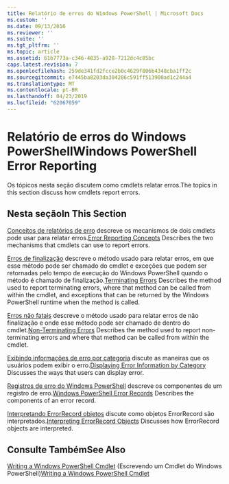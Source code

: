 ```yaml
---
title: Relatório de erros do Windows PowerShell | Microsoft Docs
ms.custom: ''
ms.date: 09/13/2016
ms.reviewer: ''
ms.suite: ''
ms.tgt_pltfrm: ''
ms.topic: article
ms.assetid: 61b7773a-c346-4835-a928-7212dc4c85bc
caps.latest.revision: 7
ms.openlocfilehash: 259de341fd2fcce2b0c4629f806b4348cba1ff2c
ms.sourcegitcommit: e7445ba8203da304286c591ff513900ad1c244a4
ms.translationtype: MT
ms.contentlocale: pt-BR
ms.lasthandoff: 04/23/2019
ms.locfileid: "62067059"
---
```

# <a name="windows-powershell-error-reporting"></a><span data-ttu-id="ec7ca-102">Relatório de erros do Windows PowerShell</span><span class="sxs-lookup"><span data-stu-id="ec7ca-102">Windows PowerShell Error Reporting</span></span>

<span data-ttu-id="ec7ca-103">Os tópicos nesta seção discutem como cmdlets relatar erros.</span><span class="sxs-lookup"><span data-stu-id="ec7ca-103">The topics in this section discuss how cmdlets report errors.</span></span>

## <a name="in-this-section"></a><span data-ttu-id="ec7ca-104">Nesta seção</span><span class="sxs-lookup"><span data-stu-id="ec7ca-104">In This Section</span></span>

<span data-ttu-id="ec7ca-105">[Conceitos de relatórios de erro](./error-reporting-concepts.md) descreve os mecanismos de dois cmdlets pode usar para relatar erros.</span><span class="sxs-lookup"><span data-stu-id="ec7ca-105">[Error Reporting Concepts](./error-reporting-concepts.md) Describes the two mechanisms that cmdlets can use to report errors.</span></span>

<span data-ttu-id="ec7ca-106">[Erros de finalização](./terminating-errors.md) descreve o método usado para relatar erros, em que esse método pode ser chamado do cmdlet e exceções que podem ser retornadas pelo tempo de execução do Windows PowerShell quando o método é chamado de finalização.</span><span class="sxs-lookup"><span data-stu-id="ec7ca-106">[Terminating Errors](./terminating-errors.md) Describes the method used to report terminating errors, where that method can be called from within the cmdlet, and exceptions that can be returned by the Windows PowerShell runtime when the method is called.</span></span>

<span data-ttu-id="ec7ca-107">[Erros não fatais](./non-terminating-errors.md) descreve o método usado para relatar erros de não finalização e onde esse método pode ser chamado de dentro do cmdlet.</span><span class="sxs-lookup"><span data-stu-id="ec7ca-107">[Non-Terminating Errors](./non-terminating-errors.md) Describes the method used to report non-terminating errors and where that method can be called from within the cmdlet.</span></span>

<span data-ttu-id="ec7ca-108">[Exibindo informações de erro por categoria](./displaying-error-information.md) discute as maneiras que os usuários podem exibir o erro.</span><span class="sxs-lookup"><span data-stu-id="ec7ca-108">[Displaying Error Information by Category](./displaying-error-information.md) Discusses the ways that users can display error.</span></span>

<span data-ttu-id="ec7ca-109">[Registros de erro do Windows PowerShell](./windows-powershell-error-records.md) descreve os componentes de um registro de erro.</span><span class="sxs-lookup"><span data-stu-id="ec7ca-109">[Windows PowerShell Error Records](./windows-powershell-error-records.md) Describes the components of an error record.</span></span>

<span data-ttu-id="ec7ca-110">[Interpretando ErrorRecord objetos](./interpreting-errorrecord-objects.md) discute como objetos ErrorRecord são interpretados.</span><span class="sxs-lookup"><span data-stu-id="ec7ca-110">[Interpreting ErrorRecord Objects](./interpreting-errorrecord-objects.md) Discusses how ErrorRecord objects are interpreted.</span></span>

## <a name="see-also"></a><span data-ttu-id="ec7ca-111">Consulte Também</span><span class="sxs-lookup"><span data-stu-id="ec7ca-111">See Also</span></span>

<span data-ttu-id="ec7ca-112">[Writing a Windows PowerShell Cmdlet](./writing-a-windows-powershell-cmdlet.md) (Escrevendo um Cmdlet do Windows PowerShell)</span><span class="sxs-lookup"><span data-stu-id="ec7ca-112">[Writing a Windows PowerShell Cmdlet](./writing-a-windows-powershell-cmdlet.md)</span></span>

